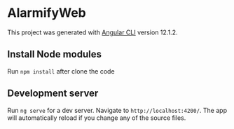 # AlarmifyWeb

This project was generated with [Angular CLI](https://github.com/angular/angular-cli) version 12.1.2.

## Install Node modules
Run `npm install` after clone the code

## Development server

Run `ng serve` for a dev server. Navigate to `http://localhost:4200/`. The app will automatically reload if you change any of the source files.


